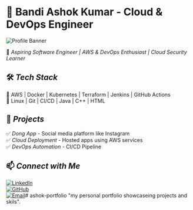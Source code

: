 # 🌟 Bandi Ashok Kumar - Cloud & DevOps Engineer  

![Profile Banner](https://source.unsplash.com/1600x400/?technology,cloud)  

🚀 *Aspiring Software Engineer | AWS & DevOps Enthusiast | Cloud Security Learner*  

## 🛠 *Tech Stack*  
🔹 AWS | Docker | Kubernetes | Terraform | Jenkins | GitHub Actions  
🔹 Linux | Git | CI/CD | Java | C++ | HTML  

## 📌 *Projects*  
✅ *Dong App* - Social media platform like Instagram  
✅ *Cloud Deployment* - Hosted apps using AWS services  
✅ *DevOps Automation* - CI/CD Pipeline  

## 📫 *Connect with Me*  
[![LinkedIn](https://img.shields.io/badge/LinkedIn-Connect-blue)](http://linkedin.com/in/bandiashokkumar)  
[![GitHub](https://img.shields.io/badge/GitHub-Follow-black)](http://github.com/Bandi-Ashok)  
[![Email](https://img.shields.io/badge/Email-Contact-red)](mailto:bandibandiashokkumar@gmail.com)# ashok-portfolio
"my personal  portfolio showcaseing projects and skils".
